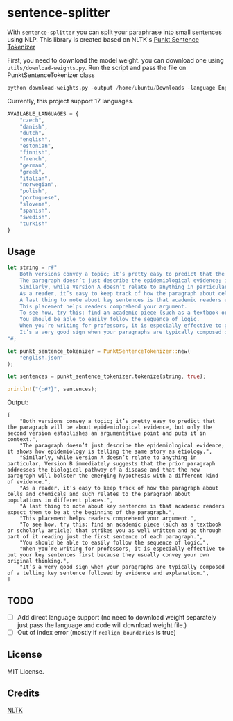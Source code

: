 # sentence-splitter

With `sentence-splitter` you can split your paraphrase into small sentences using NLP. This library is created based on NLTK's [Punkt Sentence Tokenizer](https://github.com/nltk/nltk/blob/develop/nltk/tokenize/punkt.py)

First, you need to download the model weight. you can download one using `utils/download-weights.py`. Run the script and pass the file on PunktSentenceTokenizer class

```python
python download-weights.py -output /home/ubuntu/Downloads -language English
```

Currently, this project support 17 languages.

```python
AVAILABLE_LANGUAGES = {
    "czech",
    "danish",
    "dutch",
    "english",
    "estonian",
    "finnish",
    "french",
    "german",
    "greek",
    "italian",
    "norwegian",
    "polish",
    "portuguese",
    "slovene",
    "spanish",
    "swedish",
    "turkish"
}
```

## Usage

```rust
let string = r#"
    Both versions convey a topic; it’s pretty easy to predict that the paragraph will be about epidemiological evidence, but only the second version establishes an argumentative point and puts it in context.
    The paragraph doesn’t just describe the epidemiological evidence; it shows how epidemiology is telling the same story as etiology.
    Similarly, while Version A doesn’t relate to anything in particular, Version B immediately suggests that the prior paragraph addresses the biological pathway of a disease and that the new paragraph will bolster the emerging hypothesis with a different kind of evidence.
    As a reader, it’s easy to keep track of how the paragraph about cells and chemicals and such relates to the paragraph about populations in different places.
    A last thing to note about key sentences is that academic readers expect them to be at the beginning of the paragraph.
    This placement helps readers comprehend your argument.
    To see how, try this: find an academic piece (such as a textbook or scholarly article) that strikes you as well written and go through part of it reading just the first sentence of each paragraph.
    You should be able to easily follow the sequence of logic.
    When you’re writing for professors, it is especially effective to put your key sentences first because they usually convey your own original thinking.
    It’s a very good sign when your paragraphs are typically composed of a telling key sentence followed by evidence and explanation.
"#;

let punkt_sentence_tokenizer = PunktSentenceTokenizer::new(
    "english.json"
);

let sentences = punkt_sentence_tokenizer.tokenize(string, true);

println!("{:#?}", sentences);
```

Output:
```
[
    "Both versions convey a topic; it’s pretty easy to predict that the paragraph will be about epidemiological evidence, but only the second version establishes an argumentative point and puts it in context.",
    "The paragraph doesn’t just describe the epidemiological evidence; it shows how epidemiology is telling the same story as etiology.",
    "Similarly, while Version A doesn’t relate to anything in particular, Version B immediately suggests that the prior paragraph addresses the biological pathway of a disease and that the new paragraph will bolster the emerging hypothesis with a different kind of evidence.",
    "As a reader, it’s easy to keep track of how the paragraph about cells and chemicals and such relates to the paragraph about populations in different places.",
    "A last thing to note about key sentences is that academic readers expect them to be at the beginning of the paragraph.",
    "This placement helps readers comprehend your argument.",
    "To see how, try this: find an academic piece (such as a textbook or scholarly article) that strikes you as well written and go through part of it reading just the first sentence of each paragraph.",
    "You should be able to easily follow the sequence of logic.",
    "When you’re writing for professors, it is especially effective to put your key sentences first because they usually convey your own original thinking.",
    "It’s a very good sign when your paragraphs are typically composed of a telling key sentence followed by evidence and explanation.",
]
```

## TODO

- [ ] Add direct language support (no need to download weight separately just pass the language and code will download weight file.)
- [ ] Out of index error (mostly if `realign_boundaries` is true)

## License

MIT License.

## Credits

[NLTK](https://www.nltk.org/)
